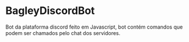 # BagleyDiscordBot
Bot da plataforma discord feito em Javascript, bot contém comandos que podem ser chamados pelo chat dos servidores.
